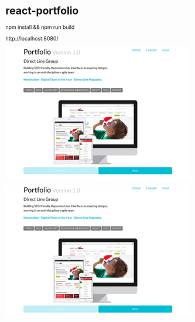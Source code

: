 # react-portfolio

npm install && npm run build

http://localhost:8080/

![Alt text](/preview.png?raw=true "Preview")

<img src="/preview.png?raw=true" alt="Preview" style="width: 512px;"/>
